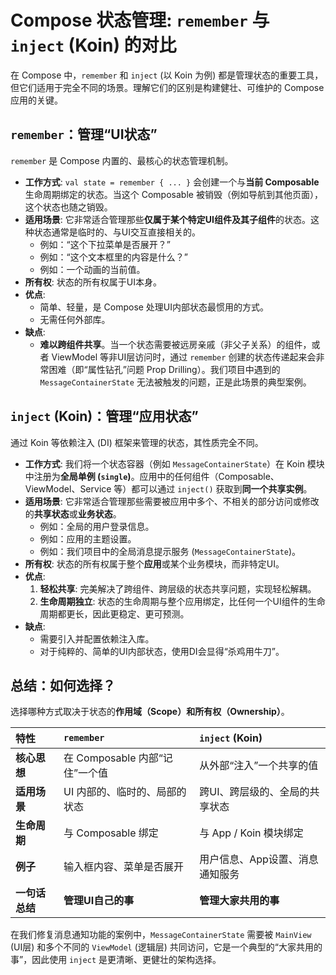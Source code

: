 # Compose 状态管理: `remember` 与 `inject` (Koin) 的对比

在 Compose 中，`remember` 和 `inject` (以 Koin 为例) 都是管理状态的重要工具，但它们适用于完全不同的场景。理解它们的区别是构建健壮、可维护的 Compose 应用的关键。

## `remember`：管理“UI状态”

`remember` 是 Compose 内置的、最核心的状态管理机制。

- **工作方式**: `val state = remember { ... }` 会创建一个与**当前 Composable** 生命周期绑定的状态。当这个 Composable 被销毁（例如导航到其他页面），这个状态也随之销毁。
- **适用场景**: 它非常适合管理那些**仅属于某个特定UI组件及其子组件**的状态。这种状态通常是临时的、与UI交互直接相关的。
    - 例如：“这个下拉菜单是否展开？”
    - 例如：“这个文本框里的内容是什么？”
    - 例如：一个动画的当前值。
- **所有权**: 状态的所有权属于UI本身。
- **优点**:
    - 简单、轻量，是 Compose 处理UI内部状态最惯用的方式。
    - 无需任何外部库。
- **缺点**:
    - **难以跨组件共享**。当一个状态需要被远房亲戚（非父子关系）的组件，或者 ViewModel 等非UI层访问时，通过 `remember` 创建的状态传递起来会非常困难（即“属性钻孔”问题 Prop Drilling）。我们项目中遇到的 `MessageContainerState` 无法被触发的问题，正是此场景的典型案例。

## `inject` (Koin)：管理“应用状态”

通过 Koin 等依赖注入 (DI) 框架来管理的状态，其性质完全不同。

- **工作方式**: 我们将一个状态容器（例如 `MessageContainerState`）在 Koin 模块中注册为**全局单例 (`single`)**。应用中的任何组件（Composable、ViewModel、Service 等）都可以通过 `inject()` 获取到**同一个共享实例**。
- **适用场景**: 它非常适合管理那些需要被应用中多个、不相关的部分访问或修改的**共享状态**或**业务状态**。
    - 例如：全局的用户登录信息。
    - 例如：应用的主题设置。
    - 例如：我们项目中的全局消息提示服务 (`MessageContainerState`)。
- **所有权**: 状态的所有权属于整个**应用**或某个业务模块，而非特定UI。
- **优点**:
    1.  **轻松共享**: 完美解决了跨组件、跨层级的状态共享问题，实现轻松解耦。
    2.  **生命周期独立**: 状态的生命周期与整个应用绑定，比任何一个UI组件的生命周期都更长，因此更稳定、更可预测。
- **缺点**:
    - 需要引入并配置依赖注入库。
    - 对于纯粹的、简单的UI内部状态，使用DI会显得“杀鸡用牛刀”。

## 总结：如何选择？

选择哪种方式取决于状态的**作用域（Scope）**和**所有权（Ownership）**。

| 特性 | `remember` | `inject` (Koin) |
| :--- | :--- | :--- |
| **核心思想** | 在 Composable 内部“记住”一个值 | 从外部“注入”一个共享的值 |
| **适用场景** | UI 内部的、临时的、局部的状态 | 跨UI、跨层级的、全局的共享状态 |
| **生命周期** | 与 Composable 绑定 | 与 App / Koin 模块绑定 |
| **例子** | 输入框内容、菜单是否展开 | 用户信息、App设置、消息通知服务 |
| **一句话总结** | **管理UI自己的事** | **管理大家共用的事** |

在我们修复消息通知功能的案例中，`MessageContainerState` 需要被 `MainView` (UI层) 和多个不同的 `ViewModel` (逻辑层) 共同访问，它是一个典型的“大家共用的事”，因此使用 `inject` 是更清晰、更健壮的架构选择。
